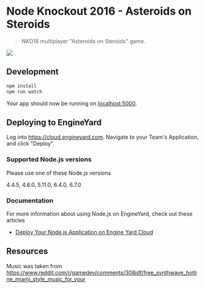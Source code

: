# Node Knockout 2016 - Asteroids on Steroids

> NKO16 multiplayer "Asteroids on Steroids" game.

![](http://i.giphy.com/F9qlmEW8p3a7K.gif)

## Development

```sh
npm install
npm run watch
```

Your app should now be running on [localhost:5000](http://localhost:5000/).

## Deploying to EngineYard

Log into <https://cloud.engineyard.com>. Navigate to your Team's Application, and click "Deploy".

### Supported Node.js versions

Please use one of these Node.js versions

4.4.5, 4.6.0, 5.11.0, 6.4.0, 6.7.0

### Documentation

For more information about using Node.js on EngineYard, check out these articles

- [Deploy Your Node.js Application on Engine Yard Cloud](https://support.cloud.engineyard.com/hc/en-us/articles/205411878-Deploy-Your-Node-js-Application-on-Engine-Yard-Cloud)

## Resources

Music was taken from https://www.reddit.com/r/gamedev/comments/308jdf/free_synthwave_hotline_miami_style_music_for_your
